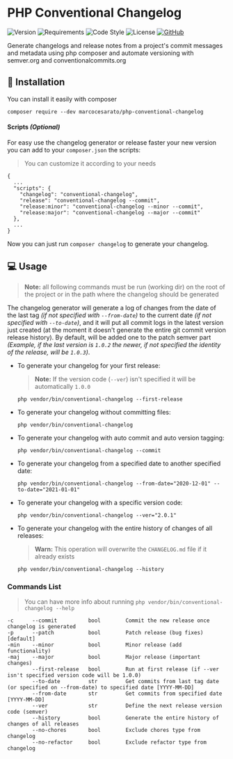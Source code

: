 # PHP Conventional Changelog

![Version](https://img.shields.io/badge/version-1.2.0-brightgreen?style=for-the-badge)
![Requirements](https://img.shields.io/badge/php-%3E%3D%205.5-4F5D95?style=for-the-badge)
![Code Style](https://img.shields.io/badge/code%20style-PSR-blue?style=for-the-badge)
![License](https://img.shields.io/github/license/marcocesarato/php-conventional-changelog?style=for-the-badge)
[![GitHub](https://img.shields.io/badge/GitHub-Repo-6f42c1?style=for-the-badge)](https://github.com/marcocesarato/php-conventional-changelog)

Generate changelogs and release notes from a project's commit messages and metadata using php composer and automate versioning with semver.org and conventionalcommits.org

## 📖 Installation

You can install it easily with composer

`composer require --dev marcocesarato/php-conventional-changelog`

#### Scripts *(Optional)*

For easy use the changelog generator or release faster your new version you can add to your `composer.json` the scripts:

> You can customize it according to your needs

```
{
  ...
  "scripts": {
    "changelog": "conventional-changelog",
    "release": "conventional-changelog --commit",
    "release:minor": "conventional-changelog --minor --commit",
    "release:major": "conventional-changelog --major --commit"
  },
  ...
}
```

Now you can just run `composer changelog` to generate your changelog.

## 💻 Usage

> **Note:** all following commands must be run (working dir) on the root of the project or in the path where the changelog should be generated

The changelog generator will generate a log of changes from the date of the last tag *(if not specified with `--from-date`)* to the current date *(if not specified with `--to-date`)*,
and it will put all commit logs in the latest version just created (at the moment it doesn't generate the entire git commit version release history).
By default, will be added one to the patch semver part *(Example, if the last version is `1.0.2` the newer, if not specified the identity of the release, will be `1.0.3`)*.

- To generate your changelog for your first release:
  
  > **Note:** If the version code (`--ver`) isn't specified it will be automatically `1.0.0`

  `php vendor/bin/conventional-changelog --first-release`


- To generate your changelog without committing files:
  
    `php vendor/bin/conventional-changelog`


- To generate your changelog with auto commit and auto version tagging:

    `php vendor/bin/conventional-changelog --commit`


- To generate your changelog from a specified date to another specified date:

    `php vendor/bin/conventional-changelog --from-date="2020-12-01" --to-date="2021-01-01"`


- To generate your changelog with a specific version code:

  `php vendor/bin/conventional-changelog --ver="2.0.1"`


- To generate your changelog with the entire history of changes of all releases:

  > **Warn:** This operation will overwrite the `CHANGELOG.md` file if it already exists

  `php vendor/bin/conventional-changelog --history`


### Commands List

> You can have more info about running  `php vendor/bin/conventional-changelog --help`

```
-c      --commit          bool        Commit the new release once changelog is generated
-p      --patch           bool        Patch release (bug fixes) [default]
-min    --minor           bool        Minor release (add functionality)
-maj    --major           bool        Major release (important changes)
        --first-release   bool        Run at first release (if --ver isn't specified version code will be 1.0.0)
        --to-date         str         Get commits from last tag date (or specified on --from-date) to specified date [YYYY-MM-DD]
        --from-date       str         Get commits from specified date [YYYY-MM-DD]
        --ver             str         Define the next release version code (semver)
        --history         bool        Generate the entire history of changes of all releases
        --no-chores       bool        Exclude chores type from changelog
        --no-refactor     bool        Exclude refactor type from changelog
```